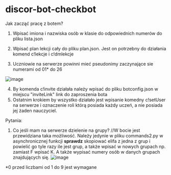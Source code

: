 # discor-bot-checkbot
Jak zacząć pracę z botem?

1. Wpisać imiona i nazwiska osób w klasie do odpowiednich numerów do pliku lista.json

2. Wpisać plan lekcji cały do pliku plan.json. Jest on potrzebny do działania komend c!lekcje i c!dmlekcje
3. Uczniowie na serwerze powinni mieć pseudonimy zaczynające sie numerami od 01* do 26

![image](https://user-images.githubusercontent.com/54802675/109497026-bd514a80-7a91-11eb-985f-61b86e1761c4.png)

4. By komenda c!invite działała należy wpisać do pliku botconfig.json w miejscu "inviteLink" link do zaproszenia bota
5. Ostatnim krokiem by wszystko działało jest wpisanie komedny c!setUser na serwerze i oznaczenie roli którą posiada każdy uczeń, a nie posiada jej żaden nauczyciel.

Pytania:

1. Co jeśli mam na serwerze dzielenie na grupy?
//W bocie jest przewidziana taka możliwość. Należy jedynie w pliku commands2.py w asynchronicznej funkcji **sprawdz** skopiować elifa z jedna z grup i powielić go tyle razy ile jest grup, a także wpisać w nowych grupach np. zamiast F wpisać K. A także wypisać numery osób w danych grupach znajdujących się.
![image](https://user-images.githubusercontent.com/54802675/109496770-6481b200-7a91-11eb-8c31-d15f1743b987.png)


*0 przed liczbami od 1 do 9 jest wymagane
